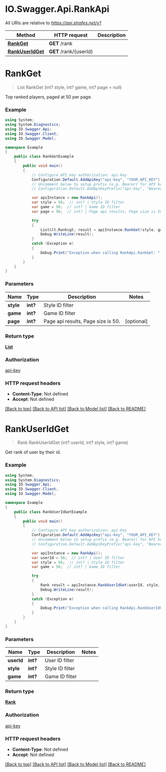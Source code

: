 # IO.Swagger.Api.RankApi

All URIs are relative to *https://api.strafes.net/v1*

Method | HTTP request | Description
------------- | ------------- | -------------
[**RankGet**](RankApi.md#rankget) | **GET** /rank | 
[**RankUserIdGet**](RankApi.md#rankuseridget) | **GET** /rank/{userId} | 


<a name="rankget"></a>
# **RankGet**
> List<Rank> RankGet (int? style, int? game, int? page = null)



Top ranked players, paged at 50 per page.

### Example
```csharp
using System;
using System.Diagnostics;
using IO.Swagger.Api;
using IO.Swagger.Client;
using IO.Swagger.Model;

namespace Example
{
    public class RankGetExample
    {
        public void main()
        {
            // Configure API key authorization: api-key
            Configuration.Default.AddApiKey("api-key", "YOUR_API_KEY");
            // Uncomment below to setup prefix (e.g. Bearer) for API key, if needed
            // Configuration.Default.AddApiKeyPrefix("api-key", "Bearer");

            var apiInstance = new RankApi();
            var style = 56;  // int? | Style ID filter
            var game = 56;  // int? | Game ID filter
            var page = 56;  // int? | Page api results, Page size is 50. (optional) 

            try
            {
                List&lt;Rank&gt; result = apiInstance.RankGet(style, game, page);
                Debug.WriteLine(result);
            }
            catch (Exception e)
            {
                Debug.Print("Exception when calling RankApi.RankGet: " + e.Message );
            }
        }
    }
}
```

### Parameters

Name | Type | Description  | Notes
------------- | ------------- | ------------- | -------------
 **style** | **int?**| Style ID filter | 
 **game** | **int?**| Game ID filter | 
 **page** | **int?**| Page api results, Page size is 50. | [optional] 

### Return type

[**List<Rank>**](Rank.md)

### Authorization

[api-key](../README.md#api-key)

### HTTP request headers

 - **Content-Type**: Not defined
 - **Accept**: Not defined

[[Back to top]](#) [[Back to API list]](../README.md#documentation-for-api-endpoints) [[Back to Model list]](../README.md#documentation-for-models) [[Back to README]](../README.md)

<a name="rankuseridget"></a>
# **RankUserIdGet**
> Rank RankUserIdGet (int? userId, int? style, int? game)



Get rank of user by their id.

### Example
```csharp
using System;
using System.Diagnostics;
using IO.Swagger.Api;
using IO.Swagger.Client;
using IO.Swagger.Model;

namespace Example
{
    public class RankUserIdGetExample
    {
        public void main()
        {
            // Configure API key authorization: api-key
            Configuration.Default.AddApiKey("api-key", "YOUR_API_KEY");
            // Uncomment below to setup prefix (e.g. Bearer) for API key, if needed
            // Configuration.Default.AddApiKeyPrefix("api-key", "Bearer");

            var apiInstance = new RankApi();
            var userId = 56;  // int? | User ID filter
            var style = 56;  // int? | Style ID filter
            var game = 56;  // int? | Game ID filter

            try
            {
                Rank result = apiInstance.RankUserIdGet(userId, style, game);
                Debug.WriteLine(result);
            }
            catch (Exception e)
            {
                Debug.Print("Exception when calling RankApi.RankUserIdGet: " + e.Message );
            }
        }
    }
}
```

### Parameters

Name | Type | Description  | Notes
------------- | ------------- | ------------- | -------------
 **userId** | **int?**| User ID filter | 
 **style** | **int?**| Style ID filter | 
 **game** | **int?**| Game ID filter | 

### Return type

[**Rank**](Rank.md)

### Authorization

[api-key](../README.md#api-key)

### HTTP request headers

 - **Content-Type**: Not defined
 - **Accept**: Not defined

[[Back to top]](#) [[Back to API list]](../README.md#documentation-for-api-endpoints) [[Back to Model list]](../README.md#documentation-for-models) [[Back to README]](../README.md)

